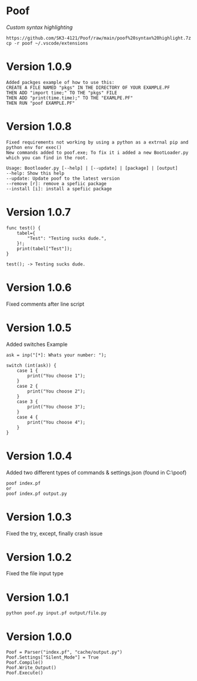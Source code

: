 # Poof
_Custom syntax highlighting_

    https://github.com/SK3-4121/Poof/raw/main/poof%20syntax%20highlight.7z
    cp -r poof ~/.vscode/extensions

# Version 1.0.9
    Added packges example of how to use this:
    CREATE A FILE NAMED "pkgs" IN THE DIRECTORY OF YOUR EXAMPLE.PF
    THEN ADD "import time;" TO THE "pkgs" FILE
    THEN ADD "print(time.time);" TO THE "EXAMLPE.PF"
    THEN RUN "poof EXAMPLE.PF"

# Version 1.0.8
    Fixed requirements not working by using a python as a extrnal pip and python env for exec()
    New commands added to poof.exe; To fix it i added a new BootLoader.py which you can find in the root.
    
    Usage: Bootloader.py [--help] | [--update] | [package] | [output]
    --help: Show this help
    --update: Update poof to the latest version
    --remove [r]: remove a spefiic package
    --install [i]: install a spefiic package

# Version 1.0.7
    func test() {
        tabel={
            "Test": "Testing sucks dude.",
        }!;
        print(tabel["Test"]);
    }

    test(); -> Testing sucks dude.


# Version 1.0.6
Fixed comments after line script

# Version 1.0.5
Added switches
Example

    ask = inp("[*]: Whats your number: ");

    switch (int(ask)) {
        case 1 {
            print("You choose 1");
        }
        case 2 {
            print("You choose 2");
        }
        case 3 {
            print("You choose 3");
        }
        case 4 {
            print("You choose 4");
        }
    }


# Version 1.0.4
Added two different types of commands & settings.json (found in C:\poof)

    poof index.pf
    or
    poof index.pf output.py

# Version 1.0.3
Fixed the try, except, finally crash issue

# Version 1.0.2
Fixed the file input type

# Version 1.0.1
    python poof.py input.pf output/file.py

# Version 1.0.0
    Poof = Parser("index.pf", "cache/output.py")
    Poof.Settings["Silent_Mode"] = True
    Poof.Compile()
    Poof.Write_Output()
    Poof.Execute()
